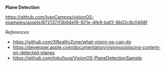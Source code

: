 **Plane Detection**

https://github.com/IvanCampos/visionOS-examples/assets/872137/f3b94e19-921e-4fe9-baf2-8b02c8c0468f

*References*
* https://github.com/XRealityZone/what-vision-os-can-do
* https://developer.apple.com/documentation/visionos/placing-content-on-detected-planes
* https://github.com/tokufxug/VisionOS-PlaneDetectionSample
